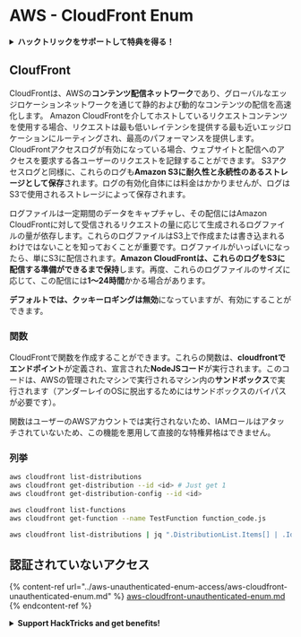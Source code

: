 # AWS - CloudFront Enum

<details>

<summary><strong>ハックトリックをサポートして特典を得る！</strong></summary>

* **HackTricksで会社を宣伝したい**場合や、**最新バージョンのPEASSを見たい**場合、またはHackTricksをPDFでダウンロードしたい場合は、[**サブスクリプションプラン**](https://github.com/sponsors/carlospolop)をご確認ください！
* [**公式PEASS＆HackTricksグッズ**](https://peass.creator-spring.com)を手に入れましょう
* [**The PEASS Family**](https://opensea.io/collection/the-peass-family)を見つけて、独占的な[**NFT**](https://opensea.io/collection/the-peass-family)のコレクションをご覧ください
* 💬 [**Discordグループ**](https://discord.gg/hRep4RUj7f)または[**Telegramグループ**](https://t.me/peass)に参加するか、**Twitter**で私をフォローしてください 🐦 [**@carlospolopm**](https://twitter.com/carlospolopm)
* **ハッキングのトリックを共有するには、**[**HackTricks**](https://github.com/carlospolop/hacktricks)と[**HackTricks Cloud**](https://github.com/carlospolop/hacktricks-cloud)のGitHubリポジトリにPRを提出してください。

</details>

## CloufFront

CloudFrontは、AWSの**コンテンツ配信ネットワーク**であり、グローバルなエッジロケーションネットワークを通じて静的および動的なコンテンツの配信を高速化します。 Amazon CloudFrontを介してホストしているリクエストコンテンツを使用する場合、リクエストは最も低いレイテンシを提供する最も近いエッジロケーションにルーティングされ、最高のパフォーマンスを提供します。 CloudFrontアクセスログが有効になっている場合、ウェブサイトと配信へのアクセスを要求する各ユーザーのリクエストを記録することができます。 S3アクセスログと同様に、これらのログも**Amazon S3に耐久性と永続性のあるストレージとして保存**されます。ログの有効化自体には料金はかかりませんが、ログはS3で使用されるストレージによって保存されます。

ログファイルは一定期間のデータをキャプチャし、その配信にはAmazon CloudFrontに対して受信されるリクエストの量に応じて生成されるログファイルの量が依存します。これらのログファイルはS3上で作成または書き込まれるわけではないことを知っておくことが重要です。ログファイルがいっぱいになったら、単にS3に配信されます。**Amazon CloudFrontは、これらのログをS3に配信する準備ができるまで保持**します。再度、これらのログファイルのサイズに応じて、この配信には**1〜24時間**かかる場合があります。

**デフォルトでは、クッキーロギングは無効**になっていますが、有効にすることができます。

### 関数

CloudFrontで関数を作成することができます。これらの関数は、**cloudfrontでエンドポイント**が定義され、宣言された**NodeJSコード**が実行されます。このコードは、AWSの管理されたマシンで実行されるマシン内の**サンドボックス**で実行されます（アンダーレイのOSに脱出するためにはサンドボックスのバイパスが必要です）。

関数はユーザーのAWSアカウントでは実行されないため、IAMロールはアタッチされていないため、この機能を悪用して直接的な特権昇格はできません。

### 列挙
```bash
aws cloudfront list-distributions
aws cloudfront get-distribution --id <id> # Just get 1
aws cloudfront get-distribution-config --id <id>

aws cloudfront list-functions
aws cloudfront get-function --name TestFunction function_code.js

aws cloudfront list-distributions | jq ".DistributionList.Items[] | .Id, .Origins.Items[].Id, .Origins.Items[].DomainName, .AliasICPRecordals[].CNAME"
```
## 認証されていないアクセス

{% content-ref url="../aws-unauthenticated-enum-access/aws-cloudfront-unauthenticated-enum.md" %}
[aws-cloudfront-unauthenticated-enum.md](../aws-unauthenticated-enum-access/aws-cloudfront-unauthenticated-enum.md)
{% endcontent-ref %}

<details>

<summary><strong>Support HackTricks and get benefits!</strong></summary>

* もし **HackTricks であなたの会社を宣伝したい** または **PEASS の最新バージョンにアクセスしたい** または **HackTricks を PDF でダウンロードしたい** 場合は、[**SUBSCRIPTION PLANS**](https://github.com/sponsors/carlospolop) をチェックしてください！
* [**公式の PEASS & HackTricks スワッグ**](https://peass.creator-spring.com) を手に入れましょう
* [**The PEASS Family**](https://opensea.io/collection/the-peass-family) を見つけて、独占的な [**NFTs**](https://opensea.io/collection/the-peass-family) のコレクションを発見しましょう
* 💬 [**Discord グループ**](https://discord.gg/hRep4RUj7f) または [**telegram グループ**](https://t.me/peass) に参加するか、**Twitter** 🐦 [**@carlospolopm**](https://twitter.com/carlospolopm) をフォローしてください。
* **HackTricks** と **HackTricks Cloud** の github リポジトリに PR を提出して、あなたのハッキングトリックを共有してください。

</details>
